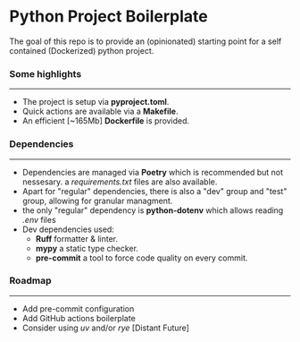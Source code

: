 # Python Project Boilerplate

The goal of this repo is to provide an (opinionated) starting point for a self contained (Dockerized) python project.

### Some highlights
---
- The project is setup via **pyproject.toml**.
- Quick actions are available via a **Makefile**.
- An efficient [~165Mb] **Dockerfile** is provided.

### Dependencies
---
- Dependencies are managed via **Poetry** which is recommended but not nessesary. a *requirements.txt* files are also available.
- Apart for "regular" dependencies, there is also a "dev" group and "test" group, allowing for granular managment.
- the only "regular" dependency is **python-dotenv** which allows reading *.env* files
- Dev dependencies used:
  - **Ruff** formatter & linter.
  - **mypy** a static type checker.
  - **pre-commit** a tool to force code quality on every commit.

### Roadmap
---
- Add pre-commit configuration
- Add GitHub actions boilerplate
- Consider using *uv* and/or *rye* [Distant Future]